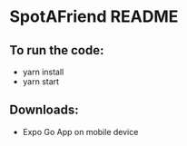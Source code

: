 # SpotAFriend README
## To run the code:
- yarn install
- yarn start

## Downloads:
- Expo Go App on mobile device